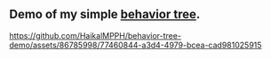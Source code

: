 ## Demo of my simple [behavior tree](https://github.com/HaikalMPPH/behavior-tree-demo).

https://github.com/HaikalMPPH/behavior-tree-demo/assets/86785998/77460844-a3d4-4979-bcea-cad981025915
